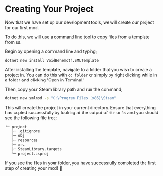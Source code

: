 # Creating Your Project

Now that we have set up our development tools, we will create our project for our first mod.

To do this, we will use a command line tool to copy files from a template from us.

Begin by opening a command line and typing;

```sh
dotnet new install VoidBehemoth.SMLTemplate
```

After installing the template, navigate to a folder that you wish to create a project in. You can do this with `cd folder` or simply by right clicking while in a folder and clicking 'Open in Terminal.'

Then, copy your Steam library path and run the command;

```sh
dotnet new smlmod -s "C:\Program Files (x86)\Steam"
```

This will create the project in your current directory. Ensure that everything has copied successfully by looking at the output of `dir` or `ls` and you should see the following file tree;

```sh
└─ project
   ├─ .gitignore
   ├─ obj
   ├─ resources
   ├─ src
   ├─ SteamLibrary.targets
   └─ project.csproj
```

If you see the files in your folder, you have successfully completed the first step of creating your mod! :rocket:
